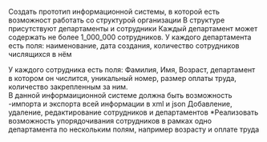 Создать прототип информационной системы, в которой есть возможност работать со структурой организации
В структуре присутствуют департаменты и сотрудники
Каждый департамент может содержать не более 1_000_000 сотрудников.
 У каждого департамента есть поля: наименование, дата создания,
количество сотрудников числящихся в нём
            
У каждого сотрудника есть поля: Фамилия, Имя, Возраст, департамент в котором он числится, уникальный номер, размер оплаты труда, количество закрепленным за ним.       
В данной информаиционной системе должна быть возможность
-импорта и экспорта всей информации в xml и json
Добавление, удаление, редактирование сотрудников и департаментов
*Реализовать возможность упорядочивания сотрудников в рамках одно департамента по нескольким полям, например возрасту и оплате труда
